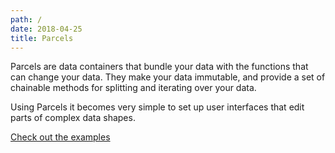```yaml
---
path: /
date: 2018-04-25
title: Parcels
---
```


Parcels are data containers that bundle your data with the functions that can change your data. They make your data immutable, and provide a set of chainable methods for splitting and iterating over your data.

Using Parcels it becomes very simple to set up user interfaces that edit parts of complex data shapes.

[Check out the examples](/examples/simpleObjects)
